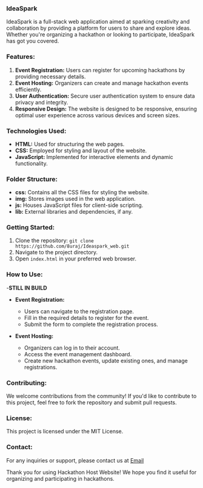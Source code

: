 ### IdeaSpark
IdeaSpark is a full-stack web application aimed at sparking creativity and collaboration by providing a platform for users to share and explore ideas. Whether you're organizing a hackathon or looking to participate, IdeaSpark has got you covered.

### Features:

1. **Event Registration:** Users can register for upcoming hackathons by providing necessary details.
2. **Event Hosting:** Organizers can create and manage hackathon events efficiently.
3. **User Authentication:** Secure user authentication system to ensure data privacy and integrity.
4. **Responsive Design:** The website is designed to be responsive, ensuring optimal user experience across various devices and screen sizes.

### Technologies Used:

- **HTML:** Used for structuring the web pages.
- **CSS:** Employed for styling and layout of the website.
- **JavaScript:** Implemented for interactive elements and dynamic functionality.

### Folder Structure:

- **css:** Contains all the CSS files for styling the website.
- **img:** Stores images used in the web application.
- **js:** Houses JavaScript files for client-side scripting.
- **lib:** External libraries and dependencies, if any.

### Getting Started:

1. Clone the repository: `git clone https://github.com/8uraj/Ideaspark_web.git`
2. Navigate to the project directory.
3. Open `index.html` in your preferred web browser.

### How to Use:
-**STILL IN BUILD**
- **Event Registration:**
  - Users can navigate to the registration page.
  - Fill in the required details to register for the event.
  - Submit the form to complete the registration process.

- **Event Hosting:**
  - Organizers can log in to their account.
  - Access the event management dashboard.
  - Create new hackathon events, update existing ones, and manage registrations.

### Contributing:

We welcome contributions from the community! If you'd like to contribute to this project, feel free to fork the repository and submit pull requests.

### License:

This project is licensed under the MIT License.

### Contact:

For any inquiries or support, please contact us at [Email](surajyelpale7@gmail.com)

Thank you for using Hackathon Host Website! We hope you find it useful for organizing and participating in hackathons.
